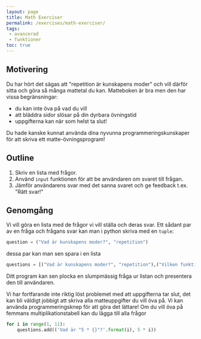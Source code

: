 ```yaml
---
layout: page
title: Math Exerciser
permalink: /exercises/math-exerciser/
tags: 
 - avancerad
 - funktioner
toc: true
---
```


## Motivering

Du har hört det sägas att "repetition är kunskapens moder" och vill därför sitta
och göra så många mattetal du kan. Matteboken är bra men den har vissa
begränsningar:
- du kan inte öva på vad du vill
- att bläddra sidor slösar på din dyrbara övningstid
- uppgifterna kan när som helst ta slut!

Du hade kanske kunnat använda dina nyvunna programmeringskunskaper för att
skriva ett matte-övningsprogram!

## Outline

1. Skriv en lista med frågor.
2. Använd `input` funktionen för att be användaren om svaret till frågan.
3. Jämför användarens svar med det sanna svaret och ge feedback t.ex. "Rätt svar!"

## Genomgång

Vi vill göra en lista med de frågor vi vill ställa och deras svar. Ett sådant
par av en fråga och frågans svar kan man i python skriva med en `tuple`:

```python
question = ("Vad är kunskapens moder?", "repetition")
```

dessa par kan man sen spara i en lista

```python
questions = [("Vad är kunskapens moder?", "repetition"),("Vilken funktion används i python för att skriva ut text i kommandotolken?", "print")]
```

Ditt program kan sen plocka en slumpmässig fråga ur listan och presentera den
till användaren.

Vi har fortfarande inte riktig löst problemet med att uppgifterna tar slut, det
kan bli väldigt jobbigt att skriva alla matteuppgifter du vill öva på. Vi kan
använda programmeringsknep för att göra det lättare! Om du vill öva på femmans
multiplikationstabell kan du lägga till alla frågor

```python
for i in range(1, 11):
    questions.add(('Vad är "5 * {}"?'.format(i), 5 * i))
```
